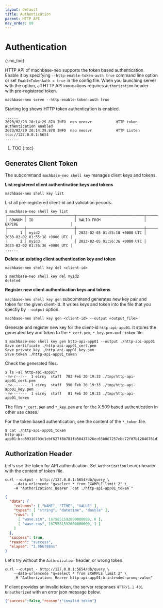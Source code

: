```yaml
---
layout: default
title: Authentication
parent: HTTP API
nav_order: 80
---
```


# Authentication
{:.no_toc}

HTTP API of machbase-neo supports the token based authentication.
Enable it by specifying `--http-enable-token-auth true` command line option or set `EnableTokenAuth = true` in the config file. When you launching server with the option, all HTTP API invocations requires `Authorization` header with pre-registered token.

```
machbase-neo serve --http-enable-token-auth true
```

Starting log shows HTTP token authentication is enabled.

```
......
2023/02/20 20:14:29.878 INFO  neo neosvr           HTTP token authentication enabled
2023/02/20 20:14:29.878 INFO  neo neosvr           HTTP Listen tcp://127.0.0.1:5654
......
```

1. TOC
{:toc}

## Generates Client Token

The subcommand `machbase-neo shell key` manages client keys and tokens.

**List registered client authentication keys and tokens**

```
machbase-neo shell key list
```

List all pre-registered client-id and validation periods.

```
$ machbase-neo shell key list
┌────────┬──────────────────────┬───────────────────────────────┬───────────────────────────────┐
│ ROWNUM │ ID                   │ VALID FROM                    │ EXPIRE                        │
├────────┼──────────────────────┼───────────────────────────────┼───────────────────────────────┤
│      1 │ myid2                │ 2023-02-05 01:55:18 +0000 UTC │ 2033-02-02 01:55:18 +0000 UTC │
│      2 │ myid3                │ 2023-02-05 01:56:36 +0000 UTC │ 2033-02-02 01:56:36 +0000 UTC │
......
```

**Delete an existing client authentication key and token**

```
machbase-neo shell key del <client-id>
```

```
$ machbase-neo shell key del myid2
deleted
```

**Register new client authentication keys and tokens**

`machbase-neo shell key gen` subcommand generates new key pair and token for the given client-id.
It writes keys and token into the file that you specfiy by `--output` option.

```
machbase-neo shell key gen <client-id> --output <output_file>
```

Generate and register new key for the client-id `http-api-app01`. It stores the generated key and token to the `*_cert.pem`, `*_key.pem` and `_token` file.

```
$ machbase-neo shell key gen http-api-app01 --output ./http-api-app01 
Save certificate ./http-api-app01_cert.pem
Save private key ./http-api-app01_key.pem
Save token ./http-api-app01_token
```

Check the generated files.

```
$ ls -al http-api-app01*
-rw-r--r--  1 eirny  staff  782 Feb 20 19:33 ./tmp/http-api-app01_cert.pem
-rw-------  1 eirny  staff  390 Feb 20 19:33 ./tmp/http-api-app01_key.pem
-rw-------  1 eirny  staff   81 Feb 20 19:33 ./tmp/http-api-app01_token
```

The files `*_cert.pem` and `*_key.pem` are for the X.509 based authentication in other use cases.

For the token based authentication, see the content of the `*_token` file.

```
$ cat ./http-api-app01_token 
http-api-app01:b:d59310703c1ebf627f8b781fb50437326ec65b067257ebc72f07b12846761d17   
```

## Authorization Header

Let's use the token for API authentication. Set `Authorization` bearer header with the content of token file.

```
curl --output - http://127.0.0.1:5654/db/query \
    --data-urlencode "q=select * from EXAMPLE limit 2" \
    -H "Authorization: Bearer `cat ./http-api-app01_token`"
```

```json
{
  "data": {
    "columns": [ "NAME", "TIME", "VALUE" ],
    "types": [ "string", "datetime", "double" ],
    "rows": [
      [ "wave.sin", 1675851592000000000, 0 ],
      [ "wave.cos", 1675851592000000000, 1 ]
    ]
  },
  "success": true,
  "reason": "success",
  "elapse": "1.866708ms"
}
```

Let's try without the `Authroization` header, or wrong token.

```
curl --output - http://127.0.0.1:5654/db/query \
    --data-urlencode "q=select * from EXAMPLE limit 2" \
    -H "Authorization: Bearer http-api-app01:b:intended-wrong-value"
```

If client provides an invalid token, the server responses `HTTP/1.1 401 Unauthorized` with an error json message below.

```json
{"success":false,"reason":"invalid token"}
```